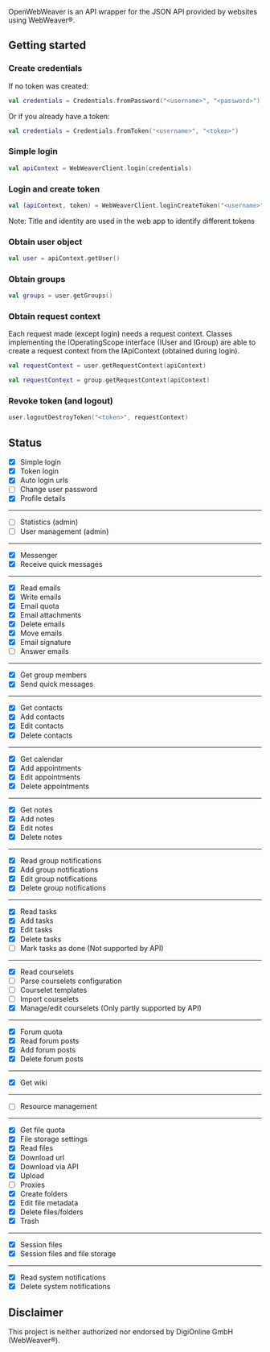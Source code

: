 OpenWebWeaver is an API wrapper for the JSON API provided by websites using WebWeaver®.

## Getting started

### Create credentials
If no token was created:
```kotlin
val credentials = Credentials.fromPassword("<username>", "<password>")
```
Or if you already have a token:
```kotlin
val credentials = Credentials.fromToken("<username>", "<token>")
```

### Simple login
```kotlin
val apiContext = WebWeaverClient.login(credentials)
```

### Login and create token
```kotlin
val (apiContext, token) = WebWeaverClient.loginCreateToken("<username>", "<password>", "<title>", "<identity>")
```
Note: Title and identity are used in the web app to identify different tokens

### Obtain user object
```kotlin
val user = apiContext.getUser()
```

### Obtain groups
```kotlin
val groups = user.getGroups()
```

### Obtain request context
Each request made (except login) needs a request context. Classes implementing the IOperatingScope interface (IUser and IGroup) are able to create a request context from the IApiContext (obtained during login).
```kotlin
val requestContext = user.getRequestContext(apiContext)
```
```kotlin
val requestContext = group.getRequestContext(apiContext)
```

### Revoke token (and logout)
```kotlin
user.logoutDestroyToken("<token>", requestContext)
```

## Status
- [x] Simple login
- [x] Token login
- [x] Auto login urls
- [ ] Change user password
- [x] Profile details
---
- [ ] Statistics (admin)
- [ ] User management (admin)
---
- [x] Messenger
- [x] Receive quick messages
---
- [x] Read emails
- [x] Write emails
- [x] Email quota
- [x] Email attachments
- [x] Delete emails
- [x] Move emails
- [x] Email signature
- [ ] Answer emails
---
- [x] Get group members
- [x] Send quick messages
---
- [x] Get contacts
- [x] Add contacts
- [x] Edit contacts
- [x] Delete contacts
---
- [x] Get calendar
- [x] Add appointments
- [x] Edit appointments
- [x] Delete appointments
---
- [x] Get notes
- [x] Add notes
- [x] Edit notes
- [x] Delete notes
---
- [x] Read group notifications
- [x] Add group notifications
- [x] Edit group notifications
- [x] Delete group notifications
---
- [x] Read tasks
- [x] Add tasks
- [x] Edit tasks
- [x] Delete tasks
- [ ] Mark tasks as done (Not supported by API)
---
- [x] Read courselets
- [ ] Parse courselets configuration
- [ ] Courselet templates
- [ ] Import courselets
- [x] Manage/edit courselets (Only partly supported by API)
---
- [x] Forum quota
- [x] Read forum posts
- [x] Add forum posts
- [x] Delete forum posts
---
- [x] Get wiki
---
- [ ] Resource management
---
- [x] Get file quota
- [x] File storage settings
- [x] Read files
- [x] Download url
- [x] Download via API
- [x] Upload
- [ ] Proxies
- [x] Create folders
- [x] Edit file metadata
- [x] Delete files/folders
- [x] Trash
---
- [x] Session files
- [x] Session files and file storage
---
- [x] Read system notifications
- [x] Delete system notifications

## Disclaimer
This project is neither authorized nor endorsed by DigiOnline GmbH (WebWeaver®).